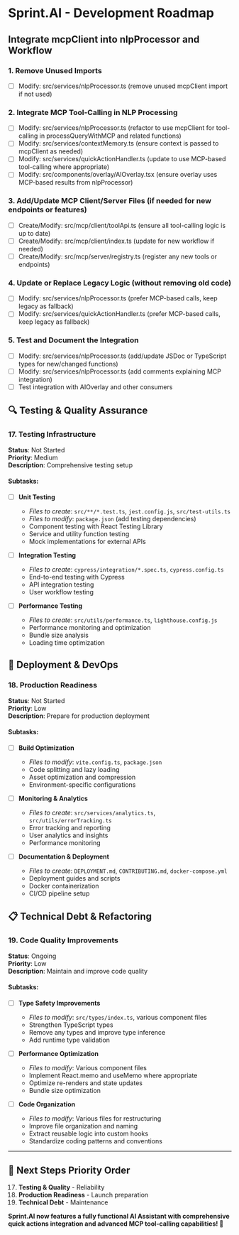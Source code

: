 # Sprint.AI - Development Roadmap

## Integrate mcpClient into nlpProcessor and Workflow

### 1. Remove Unused Imports
- [ ] Modify: src/services/nlpProcessor.ts (remove unused mcpClient import if not used)

### 2. Integrate MCP Tool-Calling in NLP Processing
- [ ] Modify: src/services/nlpProcessor.ts (refactor to use mcpClient for tool-calling in processQueryWithMCP and related functions)
- [ ] Modify: src/services/contextMemory.ts (ensure context is passed to mcpClient as needed)
- [ ] Modify: src/services/quickActionHandler.ts (update to use MCP-based tool-calling where appropriate)
- [ ] Modify: src/components/overlay/AIOverlay.tsx (ensure overlay uses MCP-based results from nlpProcessor)

### 3. Add/Update MCP Client/Server Files (if needed for new endpoints or features)
- [ ] Create/Modify: src/mcp/client/toolApi.ts (ensure all tool-calling logic is up to date)
- [ ] Create/Modify: src/mcp/client/index.ts (update for new workflow if needed)
- [ ] Create/Modify: src/mcp/server/registry.ts (register any new tools or endpoints)

### 4. Update or Replace Legacy Logic (without removing old code)
- [ ] Modify: src/services/nlpProcessor.ts (prefer MCP-based calls, keep legacy as fallback)
- [ ] Modify: src/services/quickActionHandler.ts (prefer MCP-based calls, keep legacy as fallback)

### 5. Test and Document the Integration
- [ ] Modify: src/services/nlpProcessor.ts (add/update JSDoc or TypeScript types for new/changed functions)
- [ ] Modify: src/services/nlpProcessor.ts (add comments explaining MCP integration)
- [ ] Test integration with AIOverlay and other consumers

## 🔍 Testing & Quality Assurance

### 17. Testing Infrastructure
**Status**: Not Started  
**Priority**: Medium  
**Description**: Comprehensive testing setup

#### Subtasks:
- [ ] **Unit Testing**
  - *Files to create*: `src/**/*.test.ts`, `jest.config.js`, `src/test-utils.ts`
  - *Files to modify*: `package.json` (add testing dependencies)
  - Component testing with React Testing Library
  - Service and utility function testing
  - Mock implementations for external APIs

- [ ] **Integration Testing**
  - *Files to create*: `cypress/integration/*.spec.ts`, `cypress.config.ts`
  - End-to-end testing with Cypress
  - API integration testing
  - User workflow testing

- [ ] **Performance Testing**
  - *Files to create*: `src/utils/performance.ts`, `lighthouse.config.js`
  - Performance monitoring and optimization
  - Bundle size analysis
  - Loading time optimization

## 🚀 Deployment & DevOps

### 18. Production Readiness
**Status**: Not Started  
**Priority**: Low  
**Description**: Prepare for production deployment

#### Subtasks:
- [ ] **Build Optimization**
  - *Files to modify*: `vite.config.ts`, `package.json`
  - Code splitting and lazy loading
  - Asset optimization and compression
  - Environment-specific configurations

- [ ] **Monitoring & Analytics**
  - *Files to create*: `src/services/analytics.ts`, `src/utils/errorTracking.ts`
  - Error tracking and reporting
  - User analytics and insights
  - Performance monitoring

- [ ] **Documentation & Deployment**
  - *Files to create*: `DEPLOYMENT.md`, `CONTRIBUTING.md`, `docker-compose.yml`
  - Deployment guides and scripts
  - Docker containerization
  - CI/CD pipeline setup

## 📋 Technical Debt & Refactoring

### 19. Code Quality Improvements
**Status**: Ongoing  
**Priority**: Low  
**Description**: Maintain and improve code quality

#### Subtasks:
- [ ] **Type Safety Improvements**
  - *Files to modify*: `src/types/index.ts`, various component files
  - Strengthen TypeScript types
  - Remove any types and improve type inference
  - Add runtime type validation

- [ ] **Performance Optimization**
  - *Files to modify*: Various component files
  - Implement React.memo and useMemo where appropriate
  - Optimize re-renders and state updates
  - Bundle size optimization

- [ ] **Code Organization**
  - *Files to modify*: Various files for restructuring
  - Improve file organization and naming
  - Extract reusable logic into custom hooks
  - Standardize coding patterns and conventions

---

## 🎯 Next Steps Priority Order

17. **Testing & Quality** - Reliability
18. **Production Readiness** - Launch preparation
19. **Technical Debt** - Maintenance

**Sprint.AI now features a fully functional AI Assistant with comprehensive quick actions integration and advanced MCP tool-calling capabilities! 🎉**